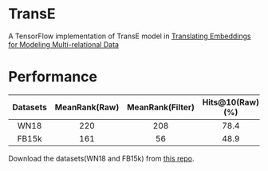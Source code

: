 # TransE
A TensorFlow implementation of TransE model in [Translating Embeddings for Modeling
Multi-relational Data](https://www.utc.fr/~bordesan/dokuwiki/_media/en/transe_nips13.pdf)

# Performance
| Datasets | MeanRank(Raw) | MeanRank(Filter) | Hits@10(Raw)(%) | Hits@10(Filter)(%) | Epochs |
| :------: | :-----------: | :--------------: | :-------------: | :----------------: | :----: |
| WN18 | 220 | 208 | 78.4 | 91.3 | 300 |
| FB15k | 161 | 56 | 48.9 | 76.0 | 500 |

Download the datasets(WN18 and FB15k) from [this repo](https://github.com/thunlp/KB2E).
